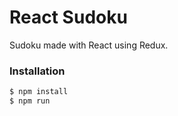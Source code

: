 # React Sudoku
Sudoku made with React using Redux.

### Installation
 ```sh
$ npm install
$ npm run
```
